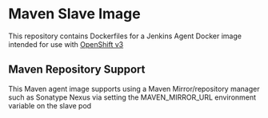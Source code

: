 Maven Slave Image
====================

This repository contains Dockerfiles for a Jenkins Agent Docker image intended for 
use with [OpenShift v3](https://github.com/openshift/origin)

Maven Repository Support
---------------------------------
This Maven agent image supports using a Maven Mirror/repository manager such as Sonatype Nexus via setting the MAVEN_MIRROR_URL environment variable on the slave pod